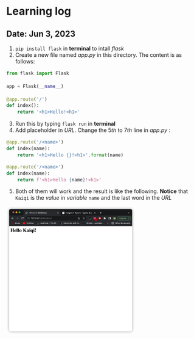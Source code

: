 # Learning log
## Date: Jun 3, 2023

1. `pip install flask` in **terminal** to intall *flask*
2. Create a new file named *app.py* in this directory. The content is as follows:
```python
from flask import Flask

app = Flask(__name__)

@app.route('/')
def index():
    return '<h1>Hello!<h1>'
```
3. Run this by typing `flask run` in **terminal**
4. Add placeholder in *URL*. Change the $5th$ to $7th$ line in *app.py* :
```python
@app.route('/<name>')
def index(name):
    return '<h1>Hello {}!<h1>'.format(name)
```
```python
@app.route('/<name>')
def index(name):
    return f'<h1>Hello {name}!<h1>'
```
5. Both of them will work and the result is like the following. **Notice** that `Kaiqi` is the *value* in *variable* `name` and the last word in the *URL*
<img src="./imgs/d01p01.png" alt="img" style="zoom:33%;" />